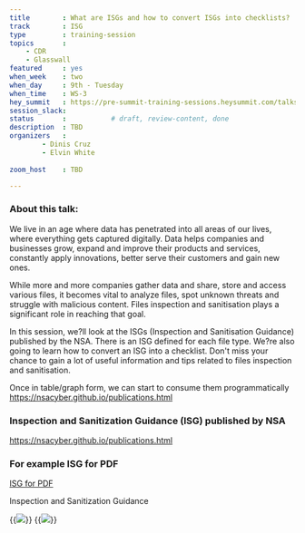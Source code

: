 ```yaml
---
title        : What are ISGs and how to convert ISGs into checklists?
track        : ISG
type         : training-session
topics       :
    - CDR
    - Glasswall
featured     : yes
when_week    : two
when_day     : 9th - Tuesday
when_time    : WS-3
hey_summit   : https://pre-summit-training-sessions.heysummit.com/talks/isgs-how-to-convert-them-into-checklists/
session_slack: 
status       :           # draft, review-content, done
description  : TBD
organizers   : 
        - Dinis Cruz
        - Elvin White
       
zoom_host    : TBD

---
```


### About this talk:

We live in an age where data has penetrated into all areas of our lives, where everything gets captured digitally. Data helps companies and businesses grow, expand and improve their products and services, constantly apply innovations, better serve their customers and gain new ones.  

While more and more companies gather data and share, store and access various files, it becomes vital to analyze files, spot unknown threats and struggle with malicious content. Files inspection and sanitisation plays a significant role in reaching that goal. 

In this session, we?ll look at the ISGs (Inspection and Sanitisation Guidance) published by the NSA. There is an ISG defined for each file type. We?re also going to learn how to convert an ISG into a checklist. Don't miss your chance to gain a lot of useful information and tips related to files inspection and sanitisation. 

Once in table/graph form, we can start to consume them programmatically
https://nsacyber.github.io/publications.html





### Inspection and Sanitization Guidance (ISG) published by NSA

https://nsacyber.github.io/publications.html

### For example ISG for PDF

[ISG for PDF](https://apps.nsa.gov/iaarchive/library/reports/pdf_inspection_and_sanitization_guidance_v1_0-20171206.cfm)

Inspection and Sanitization Guidance

{{<img src="https://user-images.githubusercontent.com/656739/83648373-e2219b80-a5ad-11ea-8144-6f8ea273e629.png" >}}
{{<img src="https://user-images.githubusercontent.com/656739/83648045-7d664100-a5ad-11ea-9c7a-e53ff406ceb3.png" >}}





